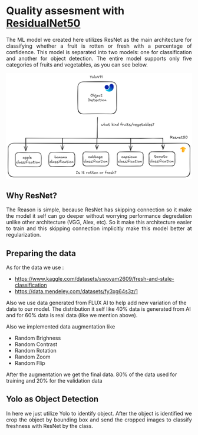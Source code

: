 # Quality assesment with [ResidualNet50](https://arxiv.org/abs/1512.03385)

<div align="justify">

The ML model we created here utilizes ResNet as the main architecture for classifying whether a fruit is rotten or fresh with a percentage of confidence. This model is separated into two models: one for classification and another for object detection. The entire model supports only five categories of fruits and vegetables, as you can see below.

</div>

![Architecture](./content/arch.png)



## Why ResNet?
<div align="justify">
The Reason is simple, because ResNet has skipping connection so it make the model it self can go deeper without worrying performance degredation unlike other architecture (VGG, Alex, etc). So it make this architecture easier to train and this skipping connection implicitly make this model better at regularization. 
</div>

## Preparing the data
As for the data we use : 
- https://www.kaggle.com/datasets/swoyam2609/fresh-and-stale-classification
- https://data.mendeley.com/datasets/fy3xg64s3z/1

Also we use data generated from FLUX AI to help add new variation of the data to our model. The distribution it self like 40% data is generated from AI and for 60% data is real data (like we mention above). 

Also we implemented data augmentation like 
- Random Brighness
- Random Contrast
- Random Rotation
- Random Zoom
- Random Flip

After the augmentation we get the final data. 80% of the data used for training and 20% for the validation data

## Yolo as Object Detection
<div align="justify">
In here we just utilize Yolo to identify object. After the object is identified we crop the object by bounding box and send the cropped images to classify freshness with ResNet by the class. 
</div>
